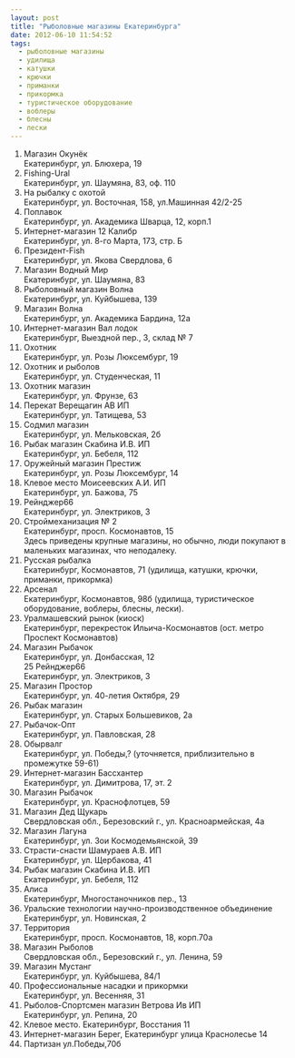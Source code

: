 ```yaml
---
layout: post
title: "Рыболовные магазины Екатеринбурга"
date: 2012-06-10 11:54:52
tags:
  - рыболовные магазины
  - удилища
  - катушки
  - крючки
  - приманки
  - прикормка
  - туристическое оборудование
  - воблеры
  - блесны
  - лески
---
```

1.  Магазин Окунёк  
    Екатеринбург, ул. Блюхера, 19
2.  Fishing-Ural  
    Екатеринбург, ул. Шаумяна, 83, оф. 110
3.  На рыбалку с охотой  
    Екатеринбург, ул. Восточная, 158, ул.Машинная 42/2-25
4.  Поплавок  
    Екатеринбург, ул. Академика Шварца, 12, корп.1
5.  Интернет-магазин 12 Калибр  
    Екатеринбург, ул. 8-го Марта, 173, стр. Б
6.  Президент-Fish  
    Екатеринбург, ул. Якова Свердлова, 6
7.  Магазин Водный Мир  
    Екатеринбург, ул. Шаумяна, 83
8.  Рыболовный магазин Волна  
    Екатеринбург, ул. Куйбышева, 139
9.  Магазин Волна  
    Екатеринбург, ул. Академика Бардина, 12а
10. Интернет-магазин Вал лодок  
    Екатеринбург, Выездной пер., 3, склад № 7
11. Охотник  
    Екатеринбург, ул. Розы Люксембург, 19
12. Охотник и рыболов  
    Екатеринбург, ул. Студенческая, 11
13. Охотник магазин  
    Екатеринбург, ул. Фрунзе, 63
14. Перекат Верещагин АВ ИП  
    Екатеринбург, ул. Татищева, 53
15. Содмил магазин  
    Екатеринбург, ул. Мельковская, 2б
16. Рыбак магазин Скабина И.В. ИП  
    Екатеринбург, ул. Бебеля, 112
17. Оружейный магазин Престиж  
    Екатеринбург, ул. Розы Люксембург, 14
18. Клевое место Моисеевских А.И. ИП  
    Екатеринбург, ул. Бажова, 75
19. Рейнджер66  
    Екатеринбург, ул. Электриков, 3
20. Строймеханизация № 2  
    Екатеринбург, просп. Космонавтов, 15  
    Здесь приведены крупные магазины, но обычно, люди покупают в
    маленьких магазинах, что неподалеку.
21. Русская рыбалка  
    Екатеринбург, Космонавтов, 71 (удилища, катушки, крючки, приманки,
    прикормка)
22. Арсенал  
    Екатеринбург, Космонавтов, 98б (удилища, туристическое оборудование,
    воблеры, блесны, лески).
23. Уралмашевский рынок (киоск)  
    Екатеринбург, перекресток Ильича-Космонавтов (ост. метро Проспект
    Космонавтов)
24. Магазин Рыбачок  
    Екатеринбург, ул. Донбасская, 12  
    25 Рейнджер66  
    Екатеринбург, ул. Электриков, 3
25. Магазин Простор  
    Екатеринбург, ул. 40-летия Октября, 29
26. Рыбак магазин  
    Екатеринбург, ул. Старых Большевиков, 2а
27. Рыбачок-Опт  
    Екатеринбург, ул. Павловская, 28
28. Обырвалг  
    Екатеринбург, ул. Победы,? (уточняется, приблизительно в промежутке
    59-61)
29. Интернет-магазин Бассхантер  
    Екатеринбург, ул. Димитрова, 17, эт. 2
30. Магазин Рыбачок  
    Екатеринбург, ул. Краснофлотцев, 59
31. Магазин Дед Щукарь  
    Свердловская обл., Березовский г., ул. Красноармейская, 4а
32. Магазин Лагуна  
    Екатеринбург, ул. Зои Космодемьянской, 39
33. Страсти-снасти Шамураев А.В. ИП  
    Екатеринбург, ул. Щербакова, 41
34. Рыбак магазин Скабина И.В. ИП  
    Екатеринбург, ул. Бебеля, 112
35. Алиса  
    Екатеринбург, Многостаночников пер., 13
36. Уральские технологии научно-производственное объединение  
    Екатеринбург, ул. Новинская, 2
37. Территория  
    Екатеринбург, просп. Космонавтов, 18, корп.70а
38. Магазин Рыболов  
    Свердловская обл., Березовский г., ул. Ленина, 59
39. Магазин Мустанг  
    Екатеринбург, ул. Куйбышева, 84/1
40. Профессиональные насадки и прикормки  
    Екатеринбург, ул. Весенняя, 31
41. Рыболов-Спортсмен магазин Ветрова Ив ИП  
    Екатеринбург, ул. Репина, 20
42. Клевое место. Екатеринбург, Восстания 11
43. Интернет-магазин Берег, Екатеринбург улица Краснолесье 14
44. Партизан ул.Победы,70б

